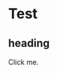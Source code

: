 # Test

<h2>heading</h2>

<p id="demo" onclick="myFunction()">Click me.</p>

<script>
function myFunction() {
  document.getElementById("demo").innerHTML = "YOU CLICKED ME!";
}
</script>
